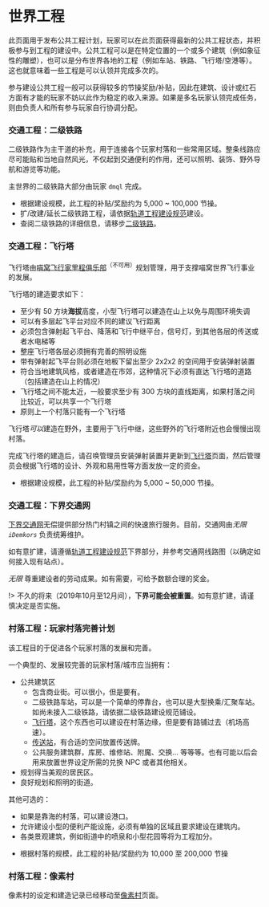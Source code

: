 # 世界工程

此页面用于发布公共工程计划，玩家可以在此页面获得最新的公共工程状态，并积极参与到工程的建设中。公共工程可以是在特定位置的一个或多个建筑（例如象征性的雕塑），也可以是分布世界各地的工程（例如车站、铁路、飞行塔/空港等）。这也就意味着一些工程是可以认领并完成多次的。

参与建设公共工程一般可以获得较多的节操奖励/补贴，因此在建筑、设计或红石方面有才能的玩家不妨以此作为稳定的收入来源。如果是多名玩家认领完成任务，则由负责人和所有参与玩家自行协调分配。

### 交通工程：二级铁路

二级铁路作为主干道的补充，用于连接各个玩家村落和一些常用区域。整条线路应尽可能贴和当地自然风光，不仅起到交通便利的作用，还可以照明、装饰、野外导航和游览等功能。

主世界的二级铁路大部分由玩家 `dmql` 完成。

* 根据建设规模，此工程的补贴/奖励约为 5,000 ~ 100,000 节操。
* 扩/改建/延长二级铁路工程，请依据[轨道工程建设规范](space/building/railway-construction-standard.md)建设。
* 查阅二级铁路的详细信息，请移步[二级铁路](space/map-navi/railway-overworld-dmql)。

### 交通工程：飞行塔

飞行塔由[喵窝飞行家里程俱乐部](space/nfmc)<sup>（不可用）</sup>规划管理，用于支撑喵窝世界飞行事业的发展。

飞行塔的建造要求如下：

- 至少有 50 方块**海拔**高度，小型飞行塔可以建造在山上以免与周围环境失调
- 可以有多层起飞平台对应不同的建议飞行距离
- 必须包含弹射起飞平台、降落和飞行中继平台，信号灯，到其他各层的传送或者水电梯等
- 整座飞行塔各层必须拥有完善的照明设施
- 带有弹射起飞平台则必须在地板下留出至少 2x2x2 的空间用于安装弹射装置
- 符合当地建筑风格，或者建造在市郊，这种情况下必须有直达飞行塔的道路（包括建造在山上的情况）
- 飞行塔之间不能太近，一般要求至少有 300 方块的直线距离，如果村落之间比较近，可以共享一个飞行塔
- 原则上一个村落只能有一个飞行塔

飞行塔*可以*建造在野外，主要用于飞行中继，这些野外的飞行塔附近也会慢慢出现村落。

完成飞行塔的建造后，请召唤管理员安装弹射装置并更新到[飞行塔](nyaa/projects/airline.md)页面，然后管理员会根据飞行塔的设计、外观和易用性等方面发放一定的资金。

* 根据建设规模，此工程的补贴/奖励约为 5,000 ~ 50,000 节操。

### 交通工程：下界交通网
[下界交通网](nyaa/projects/nether-traffic.md)无偿提供部分热门村镇之间的快速旅行服务。目前，交通网由*无限 `iDemkors`* 负责统筹维护。

如有意扩建，请遵循[轨道工程建设规范](space/building/railway-construction-standard?id=%e4%ba%8c%e3%80%81%e4%b8%8b%e7%95%8c%e4%ba%a4%e9%80%9a%e7%bd%91%e9%83%a8%e5%88%86)下界部分，并参考交通网线路图（以确定如何接入现有站点）。

*无限* 尊重建设者的劳动成果。如有需要，可给予数额合理的奖金。

!> 不久的将来（2019年10月至12月间），**下界可能会被重置**。如有意扩建，请谨慎决定是否实施。

### 村落工程：玩家村落完善计划

该工程目的于促进各个玩家村落的发展和完善。

一个典型的、发展较完善的玩家村落/城市应当拥有：

- 公共建筑区
  - 包含商业街。可以很小，但是要有。
  - 二级铁路车站，可以是一个简单的停靠台，也可以是大型换乘/汇聚车站。如尚未接入二级铁路，请依据二级铁路建设规范铺设。
  - [飞行塔](nyaa/projects/airline)，这个东西也可以建设在村落边缘，但是要有路铺过去（机场高速）。
  - [传送站](nyaa/projects/teleport-center)，有合适的空间放置传送牌。
  - 公共服务建筑群，库房、维修站、附魔、交换… 等等等。也有可能以后会用来放置世界设定所需的兑换 NPC 或者其他相关。
- 规划得当美观的居民区。
- 良好规划和照明的街道。

其他可选的：

- 如果是靠海的村落，可以建设港口。
- 允许建设小型的便利产能设施，必须有单独的区域且要求建设在建筑内。
- 各类景观建筑，例如街道中的喷泉和小型花园等将为工程加分。

* 根据村落的规模，此工程的补贴/奖励约为 10,000 至 200,000 节操

### 村落工程：像素村

像素村的设定和建造记录已经移动至[像素村](nyaa/realms/pixellage)页面。
